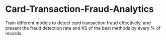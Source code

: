 # Card-Transaction-Fraud-Analytics
Train different models to detect card transaction fraud effectively, and present the fraud detection rate and KS of the best methods by every % of records.
